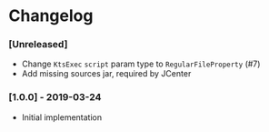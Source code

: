 # Changelog

### [Unreleased]
  - Change `KtsExec` `script` param type to `RegularFileProperty` (#7)
  - Add missing sources jar, required by JCenter

### [1.0.0] - 2019-03-24
  - Initial implementation
